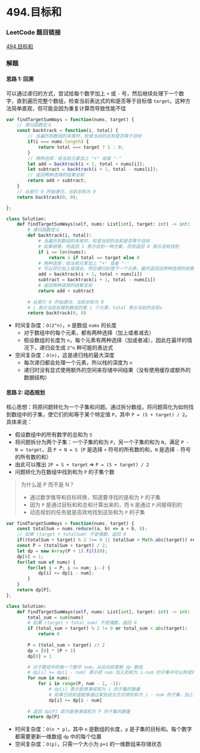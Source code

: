 # 494.目标和

### LeetCode 题目链接

[494.目标和](https://leetcode.cn/problems/target-sum/)

### 解题

#### 思路 1: 回溯

可以通过递归的方式，尝试给每个数字加上 `+` 或 `-` 号，然后继续处理下一个数字，直到遍历完整个数组，检查当前表达式的和是否等于目标值 `target`。这种方法简单直观，但可能会因为重复计算而导致性能不佳

```js
var findTargetSumWays = function(nums, target) {
    // 递归函数定义
    const backtrack = function(i, total) {
        // 当遍历到数组的末尾时，检查当前的总和是否等于目标
        if(i === nums.length) {
            return total === target ? 1 : 0;
        }
        // 两种选择：给当前元素加上 "+" 或者 "-"
        let add = backtrack(i + 1, total + nums[i]);
        let subtract = backtrack(i + 1, total - nums[i]);
        // 返回两种选择的结果总和
        return add + subtract;
    }
    // 从索引 0 开始递归，当前总和为 0
    return backtrack(0, 0);

};
```
```python
class Solution:
    def findTargetSumWays(self, nums: List[int], target: int) -> int:
        # 递归函数定义
        def backtrack(i, total):
            # 当遍历到数组的末尾时，检查当前的总和是否等于目标
            # 如果相等，则返回 1 表示找到一种方案，否则返回 0 表示没有找到
            if i == len(nums):
                return 1 if total == target else 0
            # 两种选择：给当前元素加上 "+" 或者 "-"
            # 可以将它加上或减去，然后递归处理下一个元素。最终返回这两种选择的结果总和
            add = backtrack(i + 1, total + nums[i])
            subtract = backtrack(i + 1, total - nums[i])
            # 返回两种选择的结果总和
            return add + subtract
            
        # 从索引 0 开始递归，当前总和为 0
        # i 表示当前处理到数组的第 i 个元素，total 表示当前的总和s
        return backtrack(0, 0)
```
- 时间复杂度：`O(2^n)`，`n` 是数组 `nums` 的长度
  - 对于数组中的每个元素，都有两种选择（加上或者减去）
  - 假设数组的长度为 `n`，每个元素有两种选择（加或者减），因此在最坏的情况下，递归会生成 `2^n` 种可能的表达式
- 空间复杂度：`O(n)`，这是递归栈的最大深度
  - 每次递归都会处理一个元素，所以栈的深度为 `n`
  - 递归时没有显式使用额外的空间来存储中间结果（没有使用缓存或额外的数据结构）

#### 思路 2: 动态规划

核心思想：将原问题转化为一个子集和问题。通过拆分数组，将问题简化为如何找到数组中的子集，使它们的和等于某个特定值 `P`，其中 `P = (S + target) / 2`。具体来说：
- 假设数组中的所有数字的总和为 `S`
- 将问题拆分为两个子集：一个子集的和为 `P`，另一个子集的和为 `N`，满足 `P - N = target`，且 `P + N = S`（`P` 是选择 `+` 符号的所有数的和，`N` 是选择 `-` 符号的所有数的和）
- 由此可以推出 `2P = S + target` => `P = (S + target) / 2`
- 问题转化为在数组中找到和为 `P` 的子集个数

> 为什么是 P 而不是 N？
> - 通过数学推导和目标转换，知道要寻找的是和为 `P` 的子集
> - 因为 `P` 是通过目标和和总和计算出来的，而 `N` 是通过 `P` 间接得到的
> - 动态规划的任务就是高效地找到这些和为 `P` 的子集

```js
var findTargetSumWays = function(nums, target) {
    const totalSum = nums.reduce((a, b) => a + b, 0);
    // 如果 (target + totalSum) 不是偶数，返回 0
    if((totalSum + target) % 2 !== 0 || totalSum < Math.abs(target)) return 0;
    const P = (totalSum + target) / 2;
    let dp = new Array(P + 1).fill(0);
    dp[0] = 1;
    for(let num of nums) {
        for(let i = P; i >= num; i--) {
            dp[i] += dp[i - num];
        }
    }
    return dp[P];
};
```
```python
class Solution:
    def findTargetSumWays(self, nums: List[int], target: int) -> int:
        total_sum = sum(nums)
        # 如果 (target + total_sum) 不是偶数，返回 0
        if (total_sum + target) % 2 != 0 or total_sum < abs(target):
            return 0
        
        P = (total_sum + target) // 2
        dp = [0] * (P + 1)
        dp[0] = 1

        # 对于数组中的每一个数字 num，从后向前更新 dp 数组
        # dp[i] += dp[i - num] 表示把 num 加入到和为 i-num 的子集中可以构成和为 i 的子集
        for num in nums:
            for i in range(P, num - 1, -1):
                # dp[i] 表示能够凑成和为 i 的子集的数量
                # 如果已经知道能够通过某些组合方式得到和为 i - num 的子集，加上 num 后就可以得到和为 i 的子集
                dp[i] += dp[i - num]
        
        # 返回 dp[P] 即为能够凑成和为 P 的子集的数量
        return dp[P]
```
- 时间复杂度：`O(n * p)`，其中 `n` 是数组的长度，`p` 是子集的目标和。每个数字都需要更新一维数组 `dp` 中的每个位置
- 空间复杂度：`O(p)`，只需一个大小为 `p+1` 的一维数组来存储状态